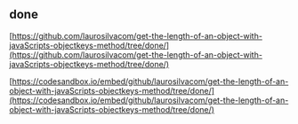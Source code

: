 
## done 

[https://github.com/laurosilvacom/get-the-length-of-an-object-with-javaScripts-objectkeys-method/tree/done/](https://github.com/laurosilvacom/get-the-length-of-an-object-with-javaScripts-objectkeys-method/tree/done/) 

[https://codesandbox.io/embed/github/laurosilvacom/get-the-length-of-an-object-with-javaScripts-objectkeys-method/tree/done/](https://codesandbox.io/embed/github/laurosilvacom/get-the-length-of-an-object-with-javaScripts-objectkeys-method/tree/done/) 

